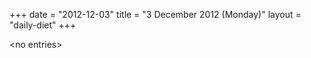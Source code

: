 +++
date = "2012-12-03"
title = "3 December 2012 (Monday)"
layout = "daily-diet"
+++


\<no entries\>
